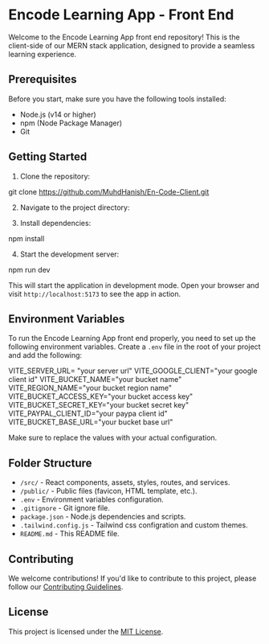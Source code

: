 # Encode Learning App - Front End

Welcome to the Encode Learning App front end repository! This is the client-side of our MERN stack application, designed to provide a seamless learning experience.

## Prerequisites

Before you start, make sure you have the following tools installed:

- Node.js (v14 or higher)
- npm (Node Package Manager)
- Git

## Getting Started

1. Clone the repository:

git clone https://github.com/MuhdHanish/En-Code-Client.git


2. Navigate to the project directory:


3. Install dependencies:

npm install


4. Start the development server:

npm run dev


This will start the application in development mode. Open your browser and visit `http://localhost:5173` to see the app in action.

## Environment Variables

To run the Encode Learning App front end properly, you need to set up the following environment variables. Create a `.env` file in the root of your project and add the following:


VITE_SERVER_URL= "your server url"
VITE_GOOGLE_CLIENT="your google client id"
VITE_BUCKET_NAME="your bucket name"
VITE_REGION_NAME="your bucket region name"
VITE_BUCKET_ACCESS_KEY="your bucket access key"
VITE_BUCKET_SECRET_KEY="your bucket secret key"
VITE_PAYPAL_CLIENT_ID="your paypa client id"
VITE_BUCKET_BASE_URL="your bucket base url"


Make sure to replace the values with your actual configuration.


## Folder Structure

- `/src/` - React components, assets, styles, routes, and services.
- `/public/` - Public files (favicon, HTML template, etc.).
- `.env` - Environment variables configuration.
- `.gitignore` - Git ignore file.
- `package.json` - Node.js dependencies and scripts.
- `.tailwind.config.js` - Tailwind css configration and custom themes.  
- `README.md` - This README file.

## Contributing

We welcome contributions! If you'd like to contribute to this project, please follow our [Contributing Guidelines](CONTRIBUTING.md).

## License

This project is licensed under the [MIT License](LICENSE).
